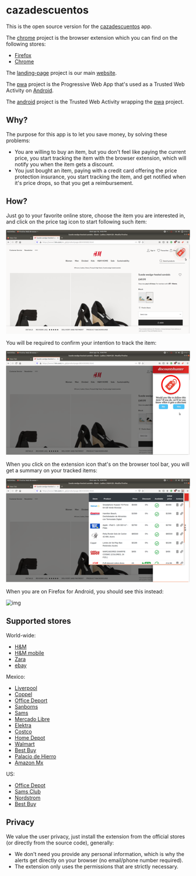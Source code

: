 # cazadescuentos
This is the open source version for the [cazadescuentos](https://cazadescuentos.net) app.

The [chrome](chrome) project is the browser extension which you can find on the following stores:
- [Firefox](https://addons.mozilla.org/es/firefox/addon/cazadescuentos/)
- [Chrome](https://chrome.google.com/webstore/detail/discountshunter/miadcmhlfknbjhlknpaidjnelinghpdf)

The [landing-page](landing-page) project is our main [website](https://cazadescuentos.net).

The [pwa](pwa) project is the Progressive Web App that's used as a Trusted Web Activity on [Android](https://play.google.com/store/apps/details?id=net.cazadescuentos.app).

The [android](android) project is the Trusted Web Activity wrapping the [pwa](pwa) project.

## Why?
The purpose for this app is to let you save money, by solving these problems:
- You are willing to buy an item, but you don't feel like paying the current price, you start tracking the item with the browser extension, which will notify you when the item gets a discount.
- You just bought an item, paying with a credit card offering the price protection insurance, you start tracking the item, and get notified when it's price drops, so that you get a reimbursement.

## How?
Just go to your favorite online store, choose the item you are interested in, and click on the price tag icon to start following such item:

![img](_images/01.png)

You will be required to confirm your intention to track the item:

![img](_images/02.png)

When you click on the extension icon that's on the browser tool bar, you will get a summary on your tracked items:

![img](_images/03.png)

When you are on Firefox for Android, you should see this instead:

![img](https://addons.cdn.mozilla.net/user-media/previews/full/240/240179.png?modified=1592789456)


## Supported stores
World-wide:
- [H&M](https://www2.hm.com/)
- [H&M mobile](https://m2.hm.com/m/)
- [Zara](https://www.zara.com/)
- [ebay](https://www.ebay.com)

Mexico:
- [Liverpool](https://www.liverpool.com.mx)
- [Coppel](https://www.coppel.com)
- [Office Deport](https://www.officedepot.com.mx)
- [Sanborns](https://www.sanborns.com.mx)
- [Sams](https://www.sams.com.mx)
- [Mercado Libre](https://www.mercadolibre.com.mx)
- [Elektra](https://www.elektra.com.mx)
- [Costco](https://www.costco.com.mx)
- [Home Depot](https://www.homedepot.com.mx)
- [Walmart](https://www.walmart.com.mx)
- [Best Buy](https://www.bestbuy.com.mx)
- [Palacio de Hierro](https://www.elpalaciodehierro.com)
- [Amazon Mx](https://www.amazon.com.mx)

US:
- [Office Depot](https://www.officedepot.com)
- [Sams Club](https://www.samsclub.com)
- [Nordstrom](https://shop.nordstrom.com)
- [Best Buy](https://www.bestbuy.com)


## Privacy
We value the user privacy, just install the extension from the official stores (or directly from the source code), generally:
- We don't need you provide any personal information, which is why the alerts get directly on your browser (no email/phone number required).
- The extension only uses the permissions that are strictly necessary.
